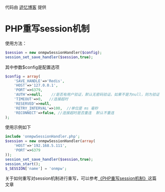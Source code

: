 代码由 [迹忆博客](http://www.onmpw.com) 提供
# PHP重写session机制
使用方法：
```php
$session = new onmpwSessionHandler($config);
session_set_save_handler($session,true);
```
其中参数$config是配置选项
```php
$config = array(
    'SAVE_HANDLE'=>'Redis',
    'HOST'=>'127.0.0.1',
    'PORT'=>6379,
    'AUTH'=>null,    //是否有用户验证，默认无密码验证。如果不是为null，则为验证密码
    'TIMEOUT'=>0,   //连接超时
    'RESERVED'=>null,
    'RETRY_INTERVAL'=>100,  //单位是 ms 毫秒
    'RECONNECT'=>false, //连接超时是否重连  默认不重连
);
```
使用示例如下
```php
include 'onmpwSessionHandler.php';
$session = new onmpwSessionHandler(array(
    'HOST'=>'192.168.5.111',
    'PORT'=>6379
));
session_set_save_handler($session,true);
session_start();
$_SESSION['name'] = 'onmpw';
```
关于如何重写对session机制进行重写，可以参考[《PHP重写session机制》](http://www.onmpw.com/tm/xwzj/prolan_143.html)这篇文章
